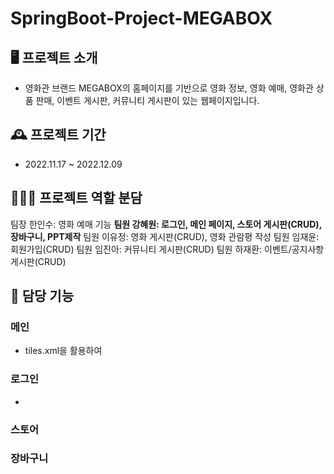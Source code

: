 # SpringBoot-Project-MEGABOX

## 🖥️ 프로젝트 소개
- 영화관 브랜드 MEGABOX의 홈페이지를 기반으로 영화 정보, 영화 예매, 영화관 상품 판매, 이벤트 게시판, 커뮤니티 게시판이 있는 웹페이지입니다.

## 🕰️ 프로젝트 기간
- 2022.11.17 ~ 2022.12.09

## 🧑‍🤝‍🧑 프로젝트 역할 분담
팀장 한인수: 영화 예매 기능
<b>팀원 강혜원: 로그인, 메인 페이지, 스토어 게시판(CRUD), 장바구니, PPT제작</b>
팀원 이유정: 영화 게시판(CRUD), 영화 관람평 작성
팀원 임재윤: 회원가입(CRUD)
팀원 임진아: 커뮤니티 게시판(CRUD)
팀원 하재환: 이벤트/공지사항 게시판(CRUD)

## 📌 담당 기능
### 메인
- tiles.xml을 활용하여 

### 로그인
- 

### 스토어

### 장바구니
